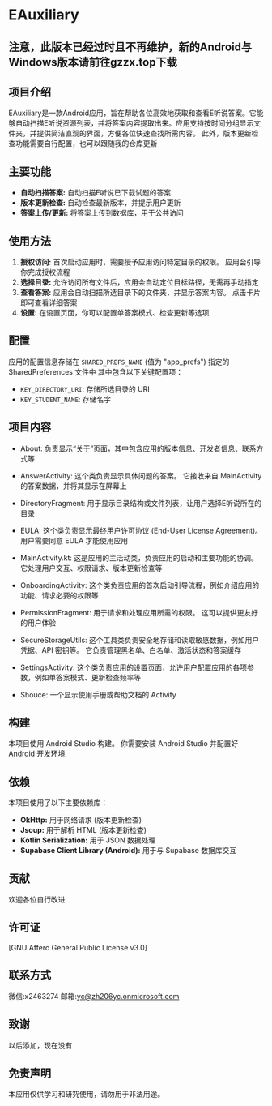 # EAuxiliary

## 注意，此版本已经过时且不再维护，新的Android与Windows版本请前往gzzx.top下载

## 项目介绍

EAuxiliary是一款Android应用，旨在帮助各位高效地获取和查看E听说答案。它能够自动扫描E听说资源列表，并将答案内容提取出来。应用支持按时间分组显示文件夹，并提供简洁直观的界面，方便各位快速查找所需内容。
此外，版本更新检查功能需要自行配置，也可以跟随我的仓库更新

## 主要功能

* **自动扫描答案:**  自动扫描E听说已下载试题的答案
* **版本更新检查:**  自动检查最新版本，并提示用户更新
* **答案上传/更新:** 将答案上传到数据库，用于公共访问

## 使用方法

1. **授权访问:** 首次启动应用时，需要授予应用访问特定目录的权限。 应用会引导你完成授权流程
2. **选择目录:** 允许访问所有文件后，应用会自动定位目标路径，无需再手动指定
3. **查看答案:** 应用会自动扫描所选目录下的文件夹，并显示答案内容。 点击卡片即可查看详细答案
4. **设置:**  在设置页面，你可以配置单答案模式、检查更新等选项

## 配置

应用的配置信息存储在 `SHARED_PREFS_NAME`  (值为 "app_prefs") 指定的 SharedPreferences 文件中
其中包含以下关键配置项：

* `KEY_DIRECTORY_URI`:  存储所选目录的 URI
* `KEY_STUDENT_NAME`:  存储名字

## 项目内容

* About: 负责显示“关于”页面，其中包含应用的版本信息、开发者信息、联系方式等

* AnswerActivity: 这个类负责显示具体问题的答案。 它接收来自 MainActivity 的答案数据，并将其显示在屏幕上

* DirectoryFragment: 用于显示目录结构或文件列表，让用户选择E听说所在的目录

* EULA: 这个类负责显示最终用户许可协议 (End-User License Agreement)。 用户需要同意 EULA 才能使用应用

* MainActivity.kt: 这是应用的主活动类，负责应用的启动和主要功能的协调。 它处理用户交互、权限请求、版本更新检查等

* OnboardingActivity: 这个类负责应用的首次启动引导流程，例如介绍应用的功能、请求必要的权限等

* PermissionFragment: 用于请求和处理应用所需的权限。 这可以提供更友好的用户体验

* SecureStorageUtils: 这个工具类负责安全地存储和读取敏感数据，例如用户凭据、API 密钥等。
它负责管理黑名单、白名单、激活状态和答案缓存

* SettingsActivity: 这个类负责应用的设置页面，允许用户配置应用的各项参数，例如单答案模式、更新检查频率等

* Shouce: 一个显示使用手册或帮助文档的 Activity

## 构建

本项目使用 Android Studio 构建。 你需要安装 Android Studio 并配置好 Android 开发环境

## 依赖

本项目使用了以下主要依赖库：

* **OkHttp:** 用于网络请求 (版本更新检查)
* **Jsoup:** 用于解析 HTML (版本更新检查)
* **Kotlin Serialization:** 用于 JSON 数据处理
* **Supabase Client Library (Android):**  用于与 Supabase 数据库交互

## 贡献

欢迎各位自行改进

## 许可证

[GNU Affero General Public License v3.0]

## 联系方式

微信:x2463274
邮箱:yc@zh206yc.onmicrosoft.com

## 致谢

以后添加，现在没有

## 免责声明

本应用仅供学习和研究使用，请勿用于非法用途。
